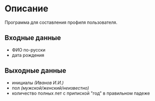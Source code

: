 # Описание
Программа для составления профиля пользователя.

## Входные данные
- ФИО по-русски
- дата рождения
## Выходные данные
- инициалы _(Иванов И.И.)_
- пол _(мужской/женский/неизвестно)_
- количество полных лет с припиской "год" в правильном падеже
